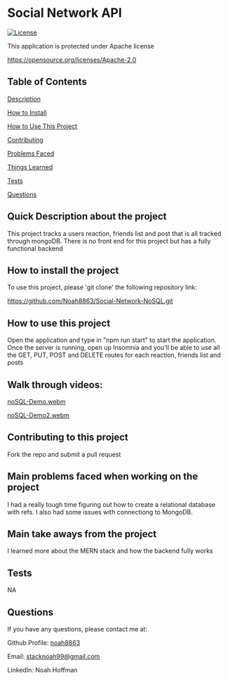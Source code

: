 # Social Network API 


  [![License](https://img.shields.io/badge/License-Apache_2.0-blue.svg)](https://opensource.org/licenses/Apache-2.0)

  This application is protected under Apache license

  https://opensource.org/licenses/Apache-2.0 


  ## Table of Contents
  [Description](#quick-description-about-the-project)

  [How to Install](#how-to-install-the-project)

  [How to Use This Project](#how-to-use-this-project)

  [Contributing](#contributing-to-this-project)

  [Problems Faced](#main-problems-faced-when-working-on-the-project)

  [Things Learned](#main-take-aways-from-the-project)

  [Tests](#tests)

  [Questions](#questions)


  ## Quick Description about the project 

  This project tracks a users reaction, friends list and post that is all tracked through mongoDB. There is no front end for this project but has a fully functional backend 

  ## How to install the project 

  To use this project, please 'git clone' the following repository link: 

  https://github.com/Noah8863/Social-Network-NoSQL.git 

  ## How to use this project 

  Open the application and type in "npm run start" to start the application. Once the server is running, open up Insomnia and you'll be able to use all the GET, PUT, POST and DELETE routes for each reaction, friends list and posts 
  
  ## Walk through videos:
  
[noSQL-Demo.webm](https://user-images.githubusercontent.com/60634270/183273787-d6347346-d2a4-49d8-bb4a-925a2cafd07f.webm)

  [noSQL-Demo2.webm](https://user-images.githubusercontent.com/60634270/183274043-e37760c5-7e8c-4f05-9d65-9b0f66f92be1.webm)


  ## Contributing to this project
  Fork the repo and submit a pull request 

  ## Main problems faced when working on the project 
 
  I had a really tough time figuring out how to create a relational database with refs. I also had some issues with connectiong to MongoDB.  

  ## Main take aways from the project 

  I learned more about the MERN stack and how the backend fully works 

  ## Tests 

  NA 

  ## Questions 

  If you have any questions, please contact me at: 
 
  Github Profile: [noah8863](https://github.com/noah8863)  

  Email: stacknoah99@gmail.com 

  LinkedIn: Noah Hoffman
